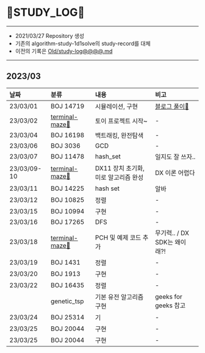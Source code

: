 # 📜STUDY_LOG📜
---
- 2021/03/27 Repository 생성
- 기존의 algorithm-study-1d1solve의 study-record를 대체
- 이전의 기록은 [Old/study-log@@@@.md](https://github.com/Oriburger/oriburger_study_log/blob/main/Old/study_log_2021.md)
---

## 2023/03

<div markdown="1">

|날짜|분류|내용|비고|
|:----|:----|:----|:----|
|23/03/01|BOJ 14719|시뮬레이션, 구현|[블로그 풀이📑](https://blog.naver.com/uss425/223031483662)|
|23/03/02|[terminal-maze🧩](https://github.com/Oriburger/terminal-maze/commit/d1c91a75eec4e73536f33c6680f27c606160e56b)|토이 프로젝트 시작~|-|
|23/03/04|BOJ 16198|백트래킹, 완전탐색|-|
|23/03/06|BOJ 3036|GCD|-|
|23/03/07|BOJ 11478|hash_set|일지도 잘 쓰자..|
|23/03/09-10|[terminal-maze🧩](https://github.com/Oriburger/terminal-maze/commit/21c0fcce72a80e7cf8850044539a95ad117a5522)|DX11 장치 초기화, 미로 알고리즘 완성|DX 이론 어렵다|
|23/03/11|BOJ 14225|hash set|알바|
|23/03/12|BOJ 10825|정렬|-|
|23/03/15|BOJ 10994|구현|-|
|23/03/16|BOJ 17265|DFS|-|
|23/03/18|[terminal-maze🧩](https://github.com/Oriburger/terminal-maze)|PCH 및 예제 코드 추가|무기력.. / DX SDK는 왜이래?!|
|23/03/19|BOJ 1431|정렬|-|
|23/03/20|BOJ 1913|구현|-|
|23/03/22|BOJ 16435|정렬|-|
||genetic_tsp|기본 유전 알고리즘 구현|geeks for geeks 참고|
|23/03/24|BOJ 25314|기|-|
|23/03/25|BOJ 20044|구현|-|
|23/03/25|BOJ 20044|구현|-|

</div>

<!--

- 📔📚📙📘📗📒📃📜📄📑

-->
